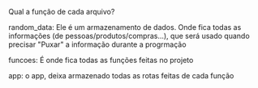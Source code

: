 Qual a função de cada arquivo?

random_data:
Ele é um armazenamento de dados. Onde fica todas as informações (de pessoas/produtos/compras...), que será usado quando precisar "Puxar" a informação durante a progrmação

funcoes:
É onde fica todas as funções feitas no projeto

app:
o app, deixa armazenado todas as rotas feitas de cada função